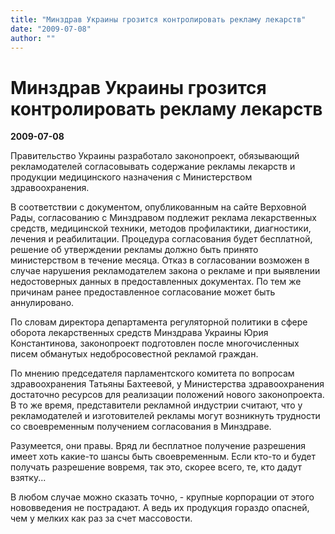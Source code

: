 ```yaml
---
title: "Минздрав Украины грозится контролировать рекламу лекарств"
date: "2009-07-08"
author: ""
---
```


# Минздрав Украины грозится контролировать рекламу лекарств

**2009-07-08** 

Правительство Украины разработало законопроект, обязывающий рекламодателей согласовывать содержание рекламы лекарств и продукции медицинского назначения с Министерством здравоохранения.

В соответствии с документом, опубликованным на сайте Верховной Рады, согласованию с Минздравом подлежит реклама лекарственных средств, медицинской техники, методов профилактики, диагностики, лечения и реабилитации. Процедура согласования будет бесплатной, решение об утверждении рекламы должно быть принято министерством в течение месяца. Отказ в согласовании возможен в случае нарушения рекламодателем закона о рекламе и при выявлении недостоверных данных в предоставленных документах. По тем же причинам ранее предоставленное согласование может быть аннулировано.

По словам директора департамента регуляторной политики в сфере оборота лекарственных средств Минздрава Украины Юрия Константинова, законопроект подготовлен после многочисленных писем обманутых недобросовестной рекламой граждан.

По мнению председателя парламентского комитета по вопросам здравоохранения Татьяны Бахтеевой, у Министерства здравоохранения достаточно ресурсов для реализации положений нового законопроекта. В то же время, представители рекламной индустрии считают, что у рекламодателей и изготовителей рекламы могут возникнуть трудности со своевременным получением согласования в Минздраве.

Разумеется, они правы. Вряд ли бесплатное получение разрешения имеет хоть какие-то шансы быть своевременным. Если кто-то и будет получать разрешение вовремя, так это, скорее всего, те, кто дадут взятку...

В любом случае можно сказать точно, - крупные корпорации от этого нововведения не пострадают. А ведь их продукция гораздо опасней, чем у мелких как раз за счет массовости.